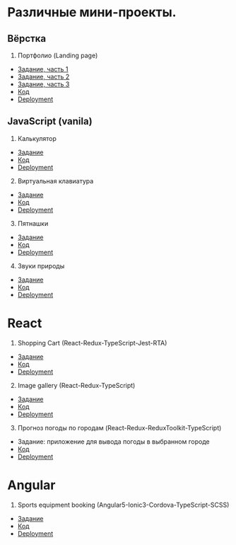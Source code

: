 # Различные мини-проекты. 

## Вёрстка

1. Портфолио (Landing page)

  * [Задание, часть 1](https://github.com/rolling-scopes-school/tasks/blob/master/tasks/portfolio/portfolio-part1.md)
  * [Задание, часть 2](https://github.com/rolling-scopes-school/tasks/blob/master/tasks/portfolio/portfolio-part2.md)
  * [Задание, часть 3](https://github.com/rolling-scopes-school/tasks/blob/master/tasks/portfolio/portfolio-part3.md)
  * [Код](https://github.com/RRoLL545/pet-projects/tree/portfolio/portfolio)
  * [Deployment](https://rroll545.github.io/pet-projects/portfolio/)


## JavaScript (vanila)

1. Калькулятор

  * [Задание](https://github.com/rolling-scopes-school/tasks/blob/master/tasks/ready-projects/introduction.md)
  * [Код](https://github.com/RRoLL545/pet-projects/tree/calculator/calculator)
  * [Deployment](https://rroll545.github.io/pet-projects/calculator/)

2. Виртуальная клавиатура

  * [Задание](https://github.com/rolling-scopes-school/tasks/blob/master/tasks/ready-projects/virtual-keyboard.md)
  * [Код](https://github.com/RRoLL545/pet-projects/tree/virtual-keyboard/virtual-keyboard)
  * [Deployment](https://rroll545.github.io/pet-projects/virtual-keyboard/)

3. Пятнашки

  * [Задание](https://github.com/rolling-scopes-school/tasks/blob/master/tasks/gem-pazzle/codejam-the-gem-puzzle.md)
  * [Код](https://github.com/RRoLL545/pet-projects/tree/gem-puzzle/gem-puzzle)
  * [Deployment](https://rroll545.github.io/pet-projects/gem-puzzle/)

4. Звуки природы

  * [Задание](https://github.com/rolling-scopes-school/tasks/blob/master/tasks/js30%23/js30-1.md)
  * [Код](https://github.com/RRoLL545/pet-projects/tree/eco-sounds/eco-sounds)
  * [Deployment](https://rroll545.github.io/pet-projects/eco-sounds/)

# React

1. Shopping Cart (React-Redux-TypeScript-Jest-RTA)

  * [Задание](https://github.com/optimaxdev/frontend-test/tree/master)
  * [Код](https://github.com/RRoLL545/shopping-cart-react-redux-typescript-jest)
  * [Deployment](https://rroll545.github.io/shopping-cart-react-redux-typescript-jest/)

2. Image gallery (React-Redux-TypeScript)

  * [Задание](https://github.com/RRoLL545/image-gallery-react)
  * [Код](https://github.com/RRoLL545/image-gallery-react)
  * [Deployment](https://rroll545.github.io/image-gallery-react/)

3. Прогноз погоды по городам (React-Redux-ReduxToolkit-TypeScript)

  * Задание: приложение для вывода погоды в выбранном городе
  * [Код](https://github.com/RRoLL545/city-weather-forecast)
  * [Deployment](https://rroll545.github.io/city-weather-forecast/)


# Angular

1. Sports equipment booking (Angular5-Ionic3-Cordova-TypeScript-SCSS)

  * [Задание](https://github.com/RRoLL545/sport-equipment-angular-ionic-cordova/blob/main/README.md)
  * [Код](https://github.com/RRoLL545/sport-equipment-angular-ionic-cordova/tree/develop)
  * [Deployment](https://rroll545.github.io/sport-equipment-angular-ionic-cordova/)
